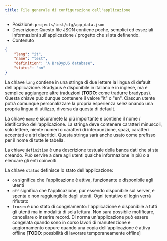```yaml
---
title: File generale di configurazione dell'applicazione
---
```


- Posizione: `projects/test/cfg/app_data.json`
- Descrizione: Questo file JSON contiene poche, semplici ed esseziali informazioni sull'applicazione / progetto che si sta definendo.
- Contenuto
```json
{
    "lang": "it",
    "name": "test",
    "definition": "A BraDypUS database",
    "status": "on"
}
```

La chiave `lang` contiene in una stringa di due lettere la lingua di default dell'applicazione. Bradypus è disponibile 
in italiano e in inglese, ma è semplice aggiungere altre traduzioni (**TODO**: come tradurre bradypus).
Questa chiave può dunque contenere il valore "it" o "en". Ciascun utente potrà comunque  personalizzare la propria
esperienza selezionando una propria lingua di utilizzo, diversa da questa di default.

La chiave `name` è sicuramete la più importante e contiene il nome / idetificativo dell'applicazione. 
La stringa deve contenere caratteri minuscoli, solo lettere, niente numeri o caratteri di interpunzione, spazi, 
caratteri accentati e altri diacritici. Questa stringa sarà anche usato come prefisso per il nome di tutte le tabella.


La chiave `definition` è una descrizione testuale della banca dati che si sta creando. Può servire a dare agli utenti
qualche informazione in più o a elencare gli enti coinvolti.

La chiave `status` definisce lo stato dell'applicazione:
- `on` significa che l'applicazione è attiva, funzionante e disponibile agli utenti
- `off` significa che l'applicazione, pur essendo disponibile sul server, è spenta e 
non raggiungibile dagli utenti. Ogni tentativo di login verrà rifiutato
- `frozen` è uno stato di congelamento: l'applicazione è disponibile a tutti gli utenti ma in
modalità di sola lettura. Non sarà possibile mofificare, cancellare o inserire record. Di norma
un'applicazione può essere congelata quando sono in corso lavori di manutenzione e aggiornamento
oppure quando una copia dell'applicazione è attiva offline [**TODO**: possbilità di lavorare temporaneamente offline]
